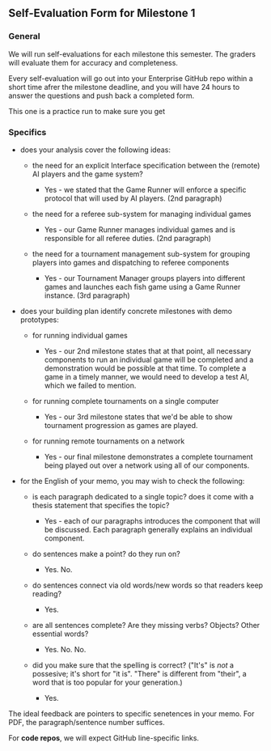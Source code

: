 ## Self-Evaluation Form for Milestone 1

### General

We will run self-evaluations for each milestone this semester.  The
graders will evaluate them for accuracy and completeness.

Every self-evaluation will go out into your Enterprise GitHub repo
within a short time afrer the milestone deadline, and you will have 24
hours to answer the questions and push back a completed form.

This one is a practice run to make sure you get


### Specifics


- does your analysis cover the following ideas:

  - the need for an explicit Interface specification between the (remote) AI
    players and the game system?

    - Yes - we stated that the Game Runner will enforce a specific protocol that will used by AI players. (2nd paragraph)

  - the need for a referee sub-system for managing individual games

    - Yes - our Game Runner manages individual games and is responsible for all referee duties. (2nd paragraph)

  - the need for a tournament management sub-system for grouping
    players into games and dispatching to referee components

    - Yes - our Tournament Manager groups players into different games and launches each fish game using a Game Runner instance. (3rd paragraph)

- does your building plan identify concrete milestones with demo prototypes:

  - for running individual games

    - Yes - our 2nd milestone states that at that point, all necessary components to run an individual game will be completed and a demonstration would be possible at that time. To complete a game in a timely manner, we would need to develop a test AI, which we failed to mention.

  - for running complete tournaments on a single computer

    - Yes - our 3rd milestone states that we'd be able to show tournament progression as games are played.

  - for running remote tournaments on a network

    - Yes - our final milestone demonstrates  a complete tournament being played out over a network using all of our components.

- for the English of your memo, you may wish to check the following:

  - is each paragraph dedicated to a single topic? does it come with a
    thesis statement that specifies the topic?

    - Yes - each of our paragraphs introduces the component that will be discussed. Each paragraph generally explains an individual component.

  - do sentences make a point? do they run on?

    - Yes. No.

  - do sentences connect via old words/new words so that readers keep reading?

    - Yes.


  - are all sentences complete? Are they missing verbs? Objects? Other
    essential words?

    - Yes. No. No.

  - did you make sure that the spelling is correct? ("It's" is *not* a
    possesive; it's short for "it is". "There" is different from
    "their", a word that is too popular for your generation.)

    - Yes.

The ideal feedback are pointers to specific senetences in your memo.
For PDF, the paragraph/sentence number suffices.

For **code repos**, we will expect GitHub line-specific links.
